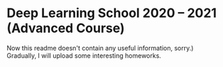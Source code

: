 # Deep Learning School 2020 – 2021 (Advanced Course)
Now this readme doesn't contain any useful information, sorry.)  
Gradually, I will upload some interesting homeworks.